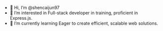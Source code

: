 - 👋 Hi, I’m @shencaijun97
- 👀 I’m interested in Full-stack developer in training, proficient in Express.js. 
- 🌱 I’m currently learning Eager to create efficient, scalable web solutions.
